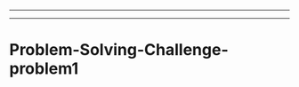 ----------------------------------------------------------------------------------
-----------------------------------------------------------------------------------
# Problem-Solving-Challenge-problem1
